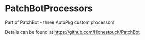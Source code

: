 # PatchBotProcessors
Part of PatchBot - three AutoPkg custom processors
    
Details can be found at https://github.com/Honestpuck/PatchBot
